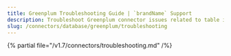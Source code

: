 ```yaml
---
title: Greenplum Troubleshooting Guide | `brandName` Support
description: Troubleshoot Greenplum connector issues related to table ingestion, schema parsing, or access errors.
slug: /connectors/database/greenplum/troubleshooting
---
```


{% partial file="/v1.7/connectors/troubleshooting.md" /%}
